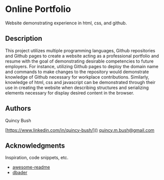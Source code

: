 # Online Portfolio 

 Website demonstrating experience in html, css, and github.

## Description
This project utilizes multiple programming languages, Github repositories and Github pages to create a website acting as a professional portfolio and resume with the goal of demonstrating desirable competencies to future employers. For instance, utilizing Github pages to deploy the domain name and commands to make changes to the repository would demonstrate knowledge of Github necessary for workplace contributions. Similarly, knowledge of html, css and javascript can be demonstrated through their use in creating the website when describing structures and serializing elements necessary for display desired content in the browser.



## Authors

Quincy Bush


 [https://www.linkedin.com/in/quincy-bush/]()
 [quincy.m.bush@gmail.com]()



## Acknowledgments

Inspiration, code snippets, etc.
* [awesome-readme](https://github.com/matiassingers/awesome-readme)
* [dbader](https://github.com/dbader/readme-template)

